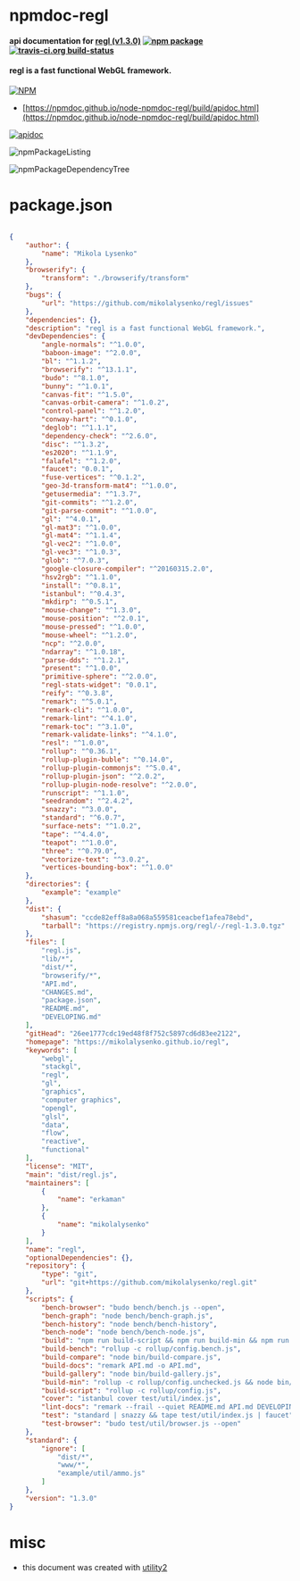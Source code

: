 # npmdoc-regl

#### api documentation for  [regl (v1.3.0)](https://mikolalysenko.github.io/regl)  [![npm package](https://img.shields.io/npm/v/npmdoc-regl.svg?style=flat-square)](https://www.npmjs.org/package/npmdoc-regl) [![travis-ci.org build-status](https://api.travis-ci.org/npmdoc/node-npmdoc-regl.svg)](https://travis-ci.org/npmdoc/node-npmdoc-regl)

#### regl is a fast functional WebGL framework.

[![NPM](https://nodei.co/npm/regl.png?downloads=true&downloadRank=true&stars=true)](https://www.npmjs.com/package/regl)

- [https://npmdoc.github.io/node-npmdoc-regl/build/apidoc.html](https://npmdoc.github.io/node-npmdoc-regl/build/apidoc.html)

[![apidoc](https://npmdoc.github.io/node-npmdoc-regl/build/screenCapture.buildCi.browser.%252Ftmp%252Fbuild%252Fapidoc.html.png)](https://npmdoc.github.io/node-npmdoc-regl/build/apidoc.html)

![npmPackageListing](https://npmdoc.github.io/node-npmdoc-regl/build/screenCapture.npmPackageListing.svg)

![npmPackageDependencyTree](https://npmdoc.github.io/node-npmdoc-regl/build/screenCapture.npmPackageDependencyTree.svg)



# package.json

```json

{
    "author": {
        "name": "Mikola Lysenko"
    },
    "browserify": {
        "transform": "./browserify/transform"
    },
    "bugs": {
        "url": "https://github.com/mikolalysenko/regl/issues"
    },
    "dependencies": {},
    "description": "regl is a fast functional WebGL framework.",
    "devDependencies": {
        "angle-normals": "^1.0.0",
        "baboon-image": "^2.0.0",
        "bl": "^1.1.2",
        "browserify": "^13.1.1",
        "budo": "^8.1.0",
        "bunny": "^1.0.1",
        "canvas-fit": "^1.5.0",
        "canvas-orbit-camera": "^1.0.2",
        "control-panel": "^1.2.0",
        "conway-hart": "^0.1.0",
        "deglob": "^1.1.1",
        "dependency-check": "^2.6.0",
        "disc": "^1.3.2",
        "es2020": "^1.1.9",
        "falafel": "^1.2.0",
        "faucet": "0.0.1",
        "fuse-vertices": "^0.1.2",
        "geo-3d-transform-mat4": "^1.0.0",
        "getusermedia": "^1.3.7",
        "git-commits": "^1.2.0",
        "git-parse-commit": "^1.0.0",
        "gl": "^4.0.1",
        "gl-mat3": "^1.0.0",
        "gl-mat4": "^1.1.4",
        "gl-vec2": "^1.0.0",
        "gl-vec3": "^1.0.3",
        "glob": "^7.0.3",
        "google-closure-compiler": "^20160315.2.0",
        "hsv2rgb": "^1.1.0",
        "install": "^0.8.1",
        "istanbul": "^0.4.3",
        "mkdirp": "^0.5.1",
        "mouse-change": "^1.3.0",
        "mouse-position": "^2.0.1",
        "mouse-pressed": "^1.0.0",
        "mouse-wheel": "^1.2.0",
        "ncp": "^2.0.0",
        "ndarray": "^1.0.18",
        "parse-dds": "^1.2.1",
        "present": "^1.0.0",
        "primitive-sphere": "^2.0.0",
        "regl-stats-widget": "0.0.1",
        "reify": "^0.3.8",
        "remark": "^5.0.1",
        "remark-cli": "^1.0.0",
        "remark-lint": "^4.1.0",
        "remark-toc": "^3.1.0",
        "remark-validate-links": "^4.1.0",
        "resl": "^1.0.0",
        "rollup": "^0.36.1",
        "rollup-plugin-buble": "^0.14.0",
        "rollup-plugin-commonjs": "^5.0.4",
        "rollup-plugin-json": "^2.0.2",
        "rollup-plugin-node-resolve": "^2.0.0",
        "runscript": "^1.1.0",
        "seedrandom": "^2.4.2",
        "snazzy": "^3.0.0",
        "standard": "^6.0.7",
        "surface-nets": "^1.0.2",
        "tape": "^4.4.0",
        "teapot": "^1.0.0",
        "three": "^0.79.0",
        "vectorize-text": "^3.0.2",
        "vertices-bounding-box": "^1.0.0"
    },
    "directories": {
        "example": "example"
    },
    "dist": {
        "shasum": "ccde82eff8a8a068a559581ceacbef1afea78ebd",
        "tarball": "https://registry.npmjs.org/regl/-/regl-1.3.0.tgz"
    },
    "files": [
        "regl.js",
        "lib/*",
        "dist/*",
        "browserify/*",
        "API.md",
        "CHANGES.md",
        "package.json",
        "README.md",
        "DEVELOPING.md"
    ],
    "gitHead": "26ee1777cdc19ed48f8f752c5897cd6d83ee2122",
    "homepage": "https://mikolalysenko.github.io/regl",
    "keywords": [
        "webgl",
        "stackgl",
        "regl",
        "gl",
        "graphics",
        "computer graphics",
        "opengl",
        "glsl",
        "data",
        "flow",
        "reactive",
        "functional"
    ],
    "license": "MIT",
    "main": "dist/regl.js",
    "maintainers": [
        {
            "name": "erkaman"
        },
        {
            "name": "mikolalysenko"
        }
    ],
    "name": "regl",
    "optionalDependencies": {},
    "repository": {
        "type": "git",
        "url": "git+https://github.com/mikolalysenko/regl.git"
    },
    "scripts": {
        "bench-browser": "budo bench/bench.js --open",
        "bench-graph": "node bench/bench-graph.js",
        "bench-history": "node bench/bench-history",
        "bench-node": "node bench/bench-node.js",
        "build": "npm run build-script && npm run build-min && npm run build-bench && npm run build-compare",
        "build-bench": "rollup -c rollup/config.bench.js",
        "build-compare": "node bin/build-compare.js",
        "build-docs": "remark API.md -o API.md",
        "build-gallery": "node bin/build-gallery.js",
        "build-min": "rollup -c rollup/config.unchecked.js && node bin/minify.js dist/regl.unchecked.js dist/regl.min.js",
        "build-script": "rollup -c rollup/config.js",
        "cover": "istanbul cover test/util/index.js",
        "lint-docs": "remark --frail --quiet README.md API.md DEVELOPING.md CHANGES.md",
        "test": "standard | snazzy && tape test/util/index.js | faucet",
        "test-browser": "budo test/util/browser.js --open"
    },
    "standard": {
        "ignore": [
            "dist/*",
            "www/*",
            "example/util/ammo.js"
        ]
    },
    "version": "1.3.0"
}
```



# misc
- this document was created with [utility2](https://github.com/kaizhu256/node-utility2)
